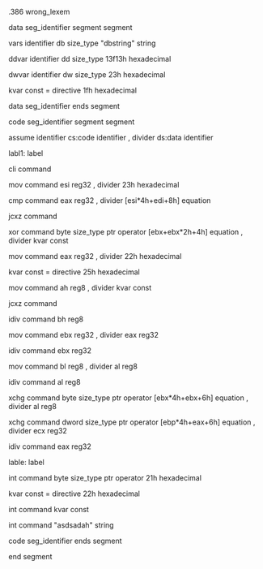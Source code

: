.386 wrong_lexem

data seg_identifier
segment segment

vars identifier
db size_type
"dbstring" string

ddvar identifier
dd size_type
13f13h hexadecimal

dwvar identifier
dw size_type
23h hexadecimal

kvar const
= directive
1fh hexadecimal

data seg_identifier
ends segment

code seg_identifier
segment segment

assume identifier
cs:code identifier
, divider
ds:data identifier

labl1: label

cli command

mov command
esi reg32
, divider
23h hexadecimal

cmp command
eax reg32
, divider
[esi*4h+edi+8h] equation

jcxz command

xor command
byte size_type
ptr operator
[ebx+ebx*2h+4h] equation
, divider
kvar const

mov command
eax reg32
, divider
22h hexadecimal

kvar const
= directive
25h hexadecimal

mov command
ah reg8
, divider
kvar const

jcxz command

idiv command
bh reg8

mov command
ebx reg32
, divider
eax reg32

idiv command
ebx reg32

mov command
bl reg8
, divider
al reg8

idiv command
al reg8

xchg command
byte size_type
ptr operator
[ebx*4h+ebx+6h] equation
, divider
al reg8

xchg command
dword size_type
ptr operator
[ebp*4h+eax+6h] equation
, divider
ecx reg32

idiv command
eax reg32

lable: label

int command
byte size_type
ptr operator
21h hexadecimal

kvar const
= directive
22h hexadecimal

int command
kvar const

int command
"asdsadah" string

code seg_identifier
ends segment

end segment

